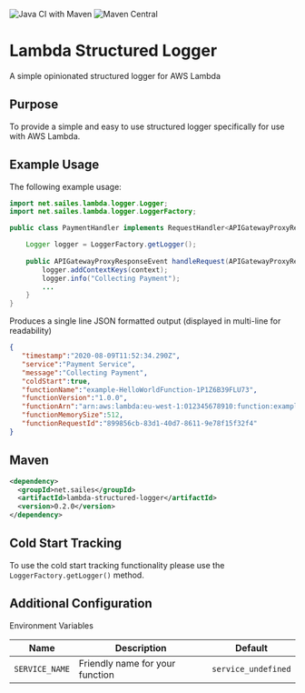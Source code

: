 ![Java CI with Maven](https://github.com/marksailes/lambda-structured-logger/workflows/Java%20CI%20with%20Maven/badge.svg) ![Maven Central](https://img.shields.io/maven-central/v/net.sailes/lambda-structured-logger)
# Lambda Structured Logger
A simple opinionated structured logger for AWS Lambda

## Purpose

To provide a simple and easy to use structured logger specifically for use with AWS Lambda.

## Example Usage

The following example usage:

```java
import net.sailes.lambda.logger.Logger;
import net.sailes.lambda.logger.LoggerFactory;

public class PaymentHandler implements RequestHandler<APIGatewayProxyRequestEvent, APIGatewayProxyResponseEvent> {

    Logger logger = LoggerFactory.getLogger();
    
    public APIGatewayProxyResponseEvent handleRequest(APIGatewayProxyRequestEvent event, Context context) {
        logger.addContextKeys(context);
        logger.info("Collecting Payment");
        ...
    }
}
```

Produces a single line JSON formatted output (displayed in multi-line for readability)

```json
{
   "timestamp":"2020-08-09T11:52:34.290Z",
   "service":"Payment Service",
   "message":"Collecting Payment",
   "coldStart":true,
   "functionName":"example-HelloWorldFunction-1P1Z6B39FLU73",
   "functionVersion":"1.0.0",
   "functionArn":"arn:aws:lambda:eu-west-1:012345678910:function:example-HelloWorldFunction-1P1Z6B39FLU73",
   "functionMemorySize":512,
   "functionRequestId":"899856cb-83d1-40d7-8611-9e78f15f32f4"
}
```

## Maven

```xml
<dependency>
  <groupId>net.sailes</groupId>
  <artifactId>lambda-structured-logger</artifactId>
  <version>0.2.0</version>
</dependency>
```

## Cold Start Tracking

To use the cold start tracking functionality please use the `LoggerFactory.getLogger()` method. 

## Additional Configuration

Environment Variables

| Name | Description | Default |
|------|-------------|---------|
| `SERVICE_NAME` | Friendly name for your function | `service_undefined` | 